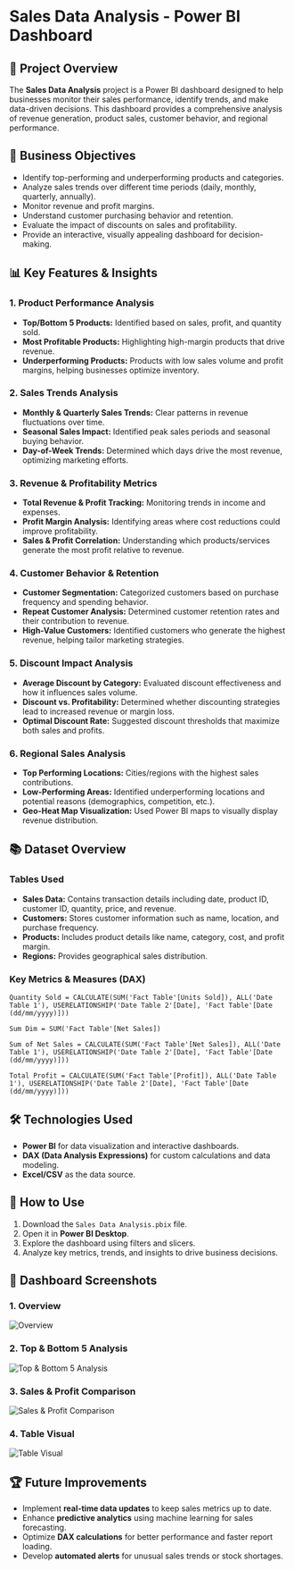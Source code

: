 # Sales Data Analysis - Power BI Dashboard

## 📅 Project Overview

The **Sales Data Analysis** project is a Power BI dashboard designed to help businesses monitor their sales performance, identify trends, and make data-driven decisions. This dashboard provides a comprehensive analysis of revenue generation, product sales, customer behavior, and regional performance.

## 💪 Business Objectives

- Identify top-performing and underperforming products and categories.
- Analyze sales trends over different time periods (daily, monthly, quarterly, annually).
- Monitor revenue and profit margins.
- Understand customer purchasing behavior and retention.
- Evaluate the impact of discounts on sales and profitability.
- Provide an interactive, visually appealing dashboard for decision-making.

## 📊 Key Features & Insights

### **1. Product Performance Analysis**

- **Top/Bottom 5 Products:** Identified based on sales, profit, and quantity sold.
- **Most Profitable Products:** Highlighting high-margin products that drive revenue.
- **Underperforming Products:** Products with low sales volume and profit margins, helping businesses optimize inventory.

### **2. Sales Trends Analysis**

- **Monthly & Quarterly Sales Trends:** Clear patterns in revenue fluctuations over time.
- **Seasonal Sales Impact:** Identified peak sales periods and seasonal buying behavior.
- **Day-of-Week Trends:** Determined which days drive the most revenue, optimizing marketing efforts.

### **3. Revenue & Profitability Metrics**

- **Total Revenue & Profit Tracking:** Monitoring trends in income and expenses.
- **Profit Margin Analysis:** Identifying areas where cost reductions could improve profitability.
- **Sales & Profit Correlation:** Understanding which products/services generate the most profit relative to revenue.

### **4. Customer Behavior & Retention**

- **Customer Segmentation:** Categorized customers based on purchase frequency and spending behavior.
- **Repeat Customer Analysis:** Determined customer retention rates and their contribution to revenue.
- **High-Value Customers:** Identified customers who generate the highest revenue, helping tailor marketing strategies.

### **5. Discount Impact Analysis**

- **Average Discount by Category:** Evaluated discount effectiveness and how it influences sales volume.
- **Discount vs. Profitability:** Determined whether discounting strategies lead to increased revenue or margin loss.
- **Optimal Discount Rate:** Suggested discount thresholds that maximize both sales and profits.

### **6. Regional Sales Analysis**

- **Top Performing Locations:** Cities/regions with the highest sales contributions.
- **Low-Performing Areas:** Identified underperforming locations and potential reasons (demographics, competition, etc.).
- **Geo-Heat Map Visualization:** Used Power BI maps to visually display revenue distribution.

## 📚 Dataset Overview

### **Tables Used**

- **Sales Data:** Contains transaction details including date, product ID, customer ID, quantity, price, and revenue.
- **Customers:** Stores customer information such as name, location, and purchase frequency.
- **Products:** Includes product details like name, category, cost, and profit margin.
- **Regions:** Provides geographical sales distribution.

### **Key Metrics & Measures (DAX)**

```DAX
Quantity Sold = CALCULATE(SUM('Fact Table'[Units Sold]), ALL('Date Table 1'), USERELATIONSHIP('Date Table 2'[Date], 'Fact Table'[Date (dd/mm/yyyy)]))

Sum Dim = SUM('Fact Table'[Net Sales])

Sum of Net Sales = CALCULATE(SUM('Fact Table'[Net Sales]), ALL('Date Table 1'), USERELATIONSHIP('Date Table 2'[Date], 'Fact Table'[Date (dd/mm/yyyy)]))

Total Profit = CALCULATE(SUM('Fact Table'[Profit]), ALL('Date Table 1'), USERELATIONSHIP('Date Table 2'[Date], 'Fact Table'[Date (dd/mm/yyyy)]))
```

## 🛠️ Technologies Used

- **Power BI** for data visualization and interactive dashboards.
- **DAX (Data Analysis Expressions)** for custom calculations and data modeling.
- **Excel/CSV** as the data source.

## 🚀 How to Use

1. Download the `Sales Data Analysis.pbix` file.
2. Open it in **Power BI Desktop**.
3. Explore the dashboard using filters and slicers.
4. Analyze key metrics, trends, and insights to drive business decisions.

## 🎨 Dashboard Screenshots

### 1. Overview
![Overview](PowerbI%20project%20(Sales%20Analysis)/Assets/1.Overview.png)

### 2. Top & Bottom 5 Analysis
![Top & Bottom 5 Analysis](PowerbI%20project%20(Sales%20Analysis)/Assets/2.Top&Bottom%205%20Analysis.png)

### 3. Sales & Profit Comparison
![Sales & Profit Comparison](PowerbI%20project%20(Sales%20Analysis)/Assets/3.Comparison%20Sales&Profit.png)

### 4. Table Visual
![Table Visual](PowerbI%20project%20(Sales%20Analysis)/Assets/4.Table%20Visual.png)

## 🏆 Future Improvements

- Implement **real-time data updates** to keep sales metrics up to date.
- Enhance **predictive analytics** using machine learning for sales forecasting.
- Optimize **DAX calculations** for better performance and faster report loading.
- Develop **automated alerts** for unusual sales trends or stock shortages.

